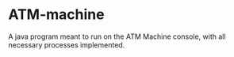 # ATM-machine
A java program meant to run on the ATM Machine console, with all necessary processes implemented.
